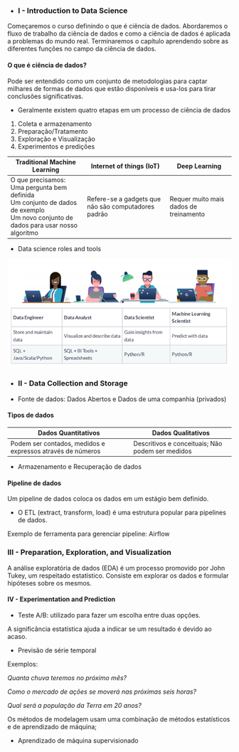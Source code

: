 * ### I - Introduction to Data Science

Começaremos o curso definindo o que é ciência de dados. Abordaremos o fluxo de trabalho da ciência de dados e como a ciência de dados é aplicada a problemas do mundo real. Terminaremos o capítulo aprendendo sobre as diferentes funções no campo da ciência de dados.

 #### O que é ciência de dados?

Pode ser entendido como um conjunto de metodologias para captar milhares de formas de dados que estão disponíveis e usa-los para tirar conclusões significativas.

* Geralmente existem quatro etapas em um processo de ciência de dados


1. Coleta e armazenamento 
2. Preparação/Tratamento
3. Exploração e Visualização 
4. Experimentos e predições


|Traditional Machine Learning|Internet of things (IoT) |Deep Learning|
|---------|---------|---------|
|O que precisamos:<br/> Uma pergunta bem definida <br/> Um conjunto de dados de exemplo<br/>  Um novo conjunto de dados para usar nosso algoritmo|Refere-se a gadgets que não são computadores padrão| Requer muito mais dados de treinamento|

* Data science roles and tools

![](https://github.com/Marcos314/Data-Science-for-Everyone/blob/master/folder/rolesDS.png)


* ### II - Data Collection and Storage

* Fonte de dados: Dados Abertos e Dados de uma companhia (privados)

####  Tipos de dados
  
|Dados Quantitativos  |Dados Qualitativos |
|---------|---------|
|Podem ser contados, medidos e expressos através de números     |Descritivos e conceituais; Não podem ser medidos         |

* Armazenamento e Recuperação de dados

#### Pipeline de dados


Um pipeline de dados coloca os dados em um estágio bem definido.
  
* O ETL (extract, transform, load) é uma estrutura popular para pipelines de dados.

Exemplo de ferramenta para gerenciar pipeline: Airflow


### III - Preparation, Exploration, and Visualization

A análise exploratória de dados (EDA) é um processo promovido por John Tukey, um respeitado estatístico. Consiste em explorar os dados e formular hipóteses sobre os mesmos.

#### IV - Experimentation and Prediction
- Teste A/B: utilizado para fazer um escolha entre duas opções.

A significância estatística ajuda a indicar se um resultado é devido ao acaso.

- Previsão de série temporal
 
Exemplos:

*Quanta chuva teremos no próximo mês?*

*Como o mercado de ações se moverá nas próximas seis horas?*

*Qual será a população da Terra em 20 anos?*

Os métodos de modelagem usam uma combinação de métodos estatísticos e de aprendizado de máquina;

- Aprendizado de máquina supervisionado

